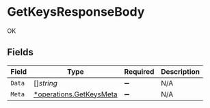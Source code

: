 # GetKeysResponseBody

OK


## Fields

| Field                                                             | Type                                                              | Required                                                          | Description                                                       |
| ----------------------------------------------------------------- | ----------------------------------------------------------------- | ----------------------------------------------------------------- | ----------------------------------------------------------------- |
| `Data`                                                            | []*string*                                                        | :heavy_minus_sign:                                                | N/A                                                               |
| `Meta`                                                            | [*operations.GetKeysMeta](../../models/operations/getkeysmeta.md) | :heavy_minus_sign:                                                | N/A                                                               |